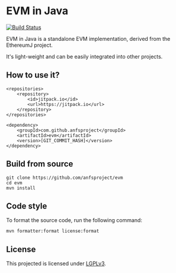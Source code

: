 # EVM in Java

[![Build Status](https://travis-ci.com/anfsproject/evm.svg?branch=master)](https://travis-ci.com/anfsproject/evm)

EVM in Java is a standalone EVM implementation, derived from the EthereumJ project.

It's light-weight and can be easily integrated into other projects.

## How to use it?

```
<repositories>
    <repository>
        <id>jitpack.io</id>
        <url>https://jitpack.io</url>
    </repository>
</repositories>

<dependency>
    <groupId>com.github.anfsproject</groupId>
    <artifactId>evm</artifactId>
    <version>[GIT_COMMIT_HASH]</version>
</dependency>
```

## Build from source

```
git clone https://github.com/anfsproject/evm
cd evm
mvn install
```


## Code style

To format the source code, run the following command:
```
mvn formatter:format license:format
```


## License

This projected is licensed under [LGPLv3](./LICENSE).
